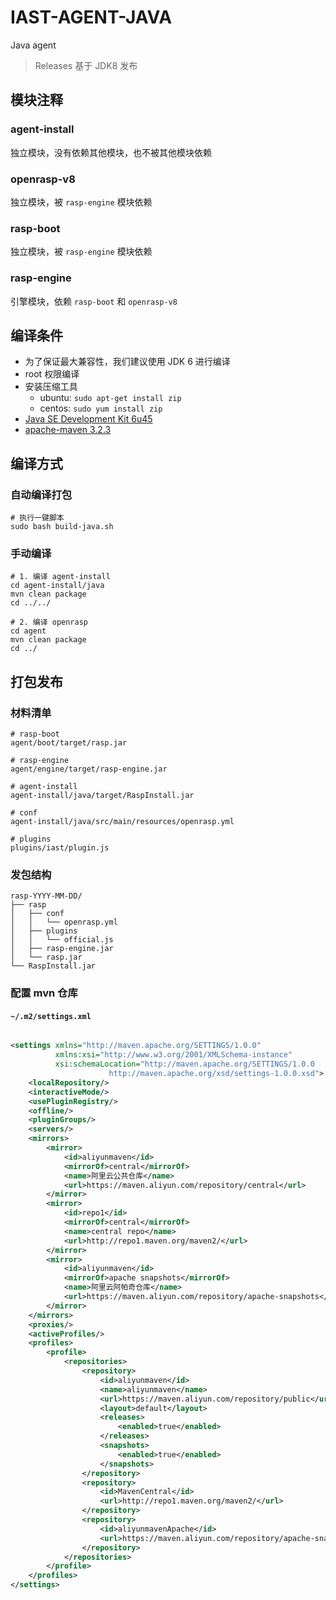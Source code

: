 # IAST-AGENT-JAVA

Java agent
> Releases 基于 JDK8 发布

## 模块注释

### agent-install

独立模块，没有依赖其他模块，也不被其他模块依赖

### openrasp-v8

独立模块，被 `rasp-engine` 模块依赖

### rasp-boot

独立模块，被 `rasp-engine` 模块依赖

### rasp-engine

引擎模块，依赖 `rasp-boot` 和 `openrasp-v8`

## 编译条件

[//]: # (git config --global https.proxy http://192.168.198.1:10809)

[//]: # (git config --global http.proxy http://192.168.198.1:10809)

* 为了保证最大兼容性，我们建议使用 JDK 6 进行编译
* root 权限编译
* 安装压缩工具
    * ubuntu: `sudo apt-get install zip`
    * centos: `sudo yum install zip`
* [Java SE Development Kit 6u45](http://www.oracle.com/technetwork/java/javase/downloads/java-archive-downloads-javase6-419409.html)
* [apache-maven 3.2.3](https://repo.maven.apache.org/maven2/org/apache/maven/apache-maven/3.2.3/apache-maven-3.2.3-bin.zip)

## 编译方式

### 自动编译打包

```shell
# 执行一键脚本
sudo bash build-java.sh

```

### 手动编译

```shell
# 1. 编译 agent-install
cd agent-install/java
mvn clean package
cd ../../

# 2. 编译 openrasp
cd agent
mvn clean package
cd ../

```

## 打包发布

### 材料清单

```shell
# rasp-boot
agent/boot/target/rasp.jar

# rasp-engine
agent/engine/target/rasp-engine.jar

# agent-install
agent-install/java/target/RaspInstall.jar

# conf
agent-install/java/src/main/resources/openrasp.yml

# plugins
plugins/iast/plugin.js
```

### 发包结构

```shell
rasp-YYYY-MM-DD/
├── rasp
│   ├── conf
│   │   └── openrasp.yml
│   ├── plugins
│   │   └── official.js
│   ├── rasp-engine.jar
│   └── rasp.jar
└── RaspInstall.jar
```

### 配置 mvn 仓库

#### `~/.m2/settings.xml`

```xml

<settings xmlns="http://maven.apache.org/SETTINGS/1.0.0"
          xmlns:xsi="http://www.w3.org/2001/XMLSchema-instance"
          xsi:schemaLocation="http://maven.apache.org/SETTINGS/1.0.0
                      http://maven.apache.org/xsd/settings-1.0.0.xsd">
    <localRepository/>
    <interactiveMode/>
    <usePluginRegistry/>
    <offline/>
    <pluginGroups/>
    <servers/>
    <mirrors>
        <mirror>
            <id>aliyunmaven</id>
            <mirrorOf>central</mirrorOf>
            <name>阿里云公共仓库</name>
            <url>https://maven.aliyun.com/repository/central</url>
        </mirror>
        <mirror>
            <id>repo1</id>
            <mirrorOf>central</mirrorOf>
            <name>central repo</name>
            <url>http://repo1.maven.org/maven2/</url>
        </mirror>
        <mirror>
            <id>aliyunmaven</id>
            <mirrorOf>apache snapshots</mirrorOf>
            <name>阿里云阿帕奇仓库</name>
            <url>https://maven.aliyun.com/repository/apache-snapshots</url>
        </mirror>
    </mirrors>
    <proxies/>
    <activeProfiles/>
    <profiles>
        <profile>
            <repositories>
                <repository>
                    <id>aliyunmaven</id>
                    <name>aliyunmaven</name>
                    <url>https://maven.aliyun.com/repository/public</url>
                    <layout>default</layout>
                    <releases>
                        <enabled>true</enabled>
                    </releases>
                    <snapshots>
                        <enabled>true</enabled>
                    </snapshots>
                </repository>
                <repository>
                    <id>MavenCentral</id>
                    <url>http://repo1.maven.org/maven2/</url>
                </repository>
                <repository>
                    <id>aliyunmavenApache</id>
                    <url>https://maven.aliyun.com/repository/apache-snapshots</url>
                </repository>
            </repositories>
        </profile>
    </profiles>
</settings>
```